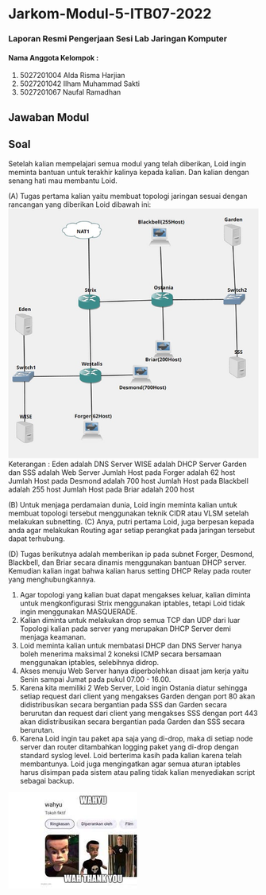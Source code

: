 # Jarkom-Modul-5-ITB07-2022
### Laporan Resmi Pengerjaan Sesi Lab Jaringan Komputer 

#### Nama Anggota Kelompok :      
1. 5027201004 Alda Risma Harjian 
2. 5027201042 Ilham Muhammad Sakti 
3. 5027201067 Naufal Ramadhan 

## Jawaban Modul 
## Soal
Setelah kalian mempelajari semua modul yang telah diberikan, Loid ingin meminta bantuan untuk terakhir kalinya kepada kalian. Dan kalian dengan senang hati mau membantu Loid.

(A)	Tugas pertama kalian yaitu membuat topologi jaringan sesuai dengan rancangan yang diberikan Loid dibawah ini:
![](image/topology.jpg)
Keterangan :	Eden adalah DNS Server
WISE adalah DHCP Server
		Garden dan SSS adalah Web Server
		Jumlah Host pada Forger adalah 62 host
		Jumlah Host pada Desmond adalah 700 host
		Jumlah Host pada Blackbell adalah 255 host
		Jumlah Host pada Briar adalah 200 host

(B)	Untuk menjaga perdamaian dunia, Loid ingin meminta kalian untuk membuat topologi tersebut menggunakan teknik CIDR atau VLSM setelah melakukan subnetting.
(C)	Anya, putri pertama Loid, juga berpesan kepada anda agar melakukan Routing agar setiap perangkat pada jaringan tersebut dapat terhubung.
 
(D)	Tugas berikutnya adalah memberikan ip pada subnet Forger, Desmond, Blackbell, dan Briar secara dinamis menggunakan bantuan DHCP server. Kemudian kalian ingat bahwa kalian harus setting DHCP Relay pada router yang menghubungkannya.
1.	Agar topologi yang kalian buat dapat mengakses keluar, kalian diminta untuk mengkonfigurasi Strix menggunakan iptables, tetapi Loid tidak ingin menggunakan MASQUERADE.
2.	Kalian diminta untuk melakukan drop semua TCP dan UDP dari luar Topologi kalian pada server yang merupakan DHCP Server demi menjaga keamanan.
3.	Loid meminta kalian untuk membatasi DHCP dan DNS Server hanya boleh menerima maksimal 2 koneksi ICMP secara bersamaan menggunakan iptables, selebihnya didrop.
4.	Akses menuju Web Server hanya diperbolehkan disaat jam kerja yaitu Senin sampai Jumat pada pukul 07.00 - 16.00.
5.	Karena kita memiliki 2 Web Server, Loid ingin Ostania diatur sehingga setiap request dari client yang mengakses Garden dengan port 80 akan didistribusikan secara bergantian pada SSS dan Garden secara berurutan dan request dari client yang mengakses SSS dengan port 443 akan didistribusikan secara bergantian pada Garden dan SSS secara berurutan.
6.	Karena Loid ingin tau paket apa saja yang di-drop, maka di setiap node server dan router ditambahkan logging paket yang di-drop dengan standard syslog level.
Loid berterima kasih pada kalian karena telah membantunya. Loid juga mengingatkan agar semua aturan iptables harus disimpan pada sistem atau paling tidak kalian menyediakan script sebagai backup.

![](image/makasih.jpeg)